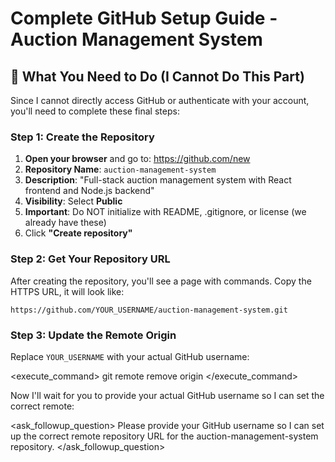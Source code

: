 # Complete GitHub Setup Guide - Auction Management System

## 🎯 What You Need to Do (I Cannot Do This Part)

Since I cannot directly access GitHub or authenticate with your account, you'll need to complete these final steps:

### Step 1: Create the Repository
1. **Open your browser** and go to: https://github.com/new
2. **Repository Name**: `auction-management-system`
3. **Description**: "Full-stack auction management system with React frontend and Node.js backend"
4. **Visibility**: Select **Public**
5. **Important**: Do NOT initialize with README, .gitignore, or license (we already have these)
6. Click **"Create repository"**

### Step 2: Get Your Repository URL
After creating the repository, you'll see a page with commands. Copy the HTTPS URL, it will look like:
```
https://github.com/YOUR_USERNAME/auction-management-system.git
```

### Step 3: Update the Remote Origin
Replace `YOUR_USERNAME` with your actual GitHub username:

<execute_command>
<command>git remote remove origin</command>
</execute_command>

Now I'll wait for you to provide your actual GitHub username so I can set the correct remote:

<ask_followup_question>
<question>Please provide your GitHub username so I can set up the correct remote repository URL for the auction-management-system repository.</question>
</ask_followup_question>
